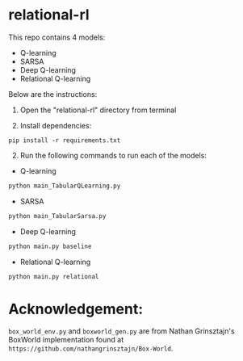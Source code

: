 # relational-rl

This repo contains 4 models:
* Q-learning
* SARSA
* Deep Q-learning
* Relational Q-learning

Below are the instructions:
1. Open the "relational-rl" directory from terminal

1. Install dependencies:
```
pip install -r requirements.txt
```

2. Run the following commands to run each of the models:
* Q-learning
```python
python main_TabularQLearning.py
```

* SARSA
```python
python main_TabularSarsa.py
```

* Deep Q-learning
```python
python main.py baseline
```

* Relational Q-learning
```python
python main.py relational
```

# Acknowledgement:
`box_world_env.py` and `boxworld_gen.py` are from Nathan Grinsztajn's BoxWorld implementation found at `https://github.com/nathangrinsztajn/Box-World`.

